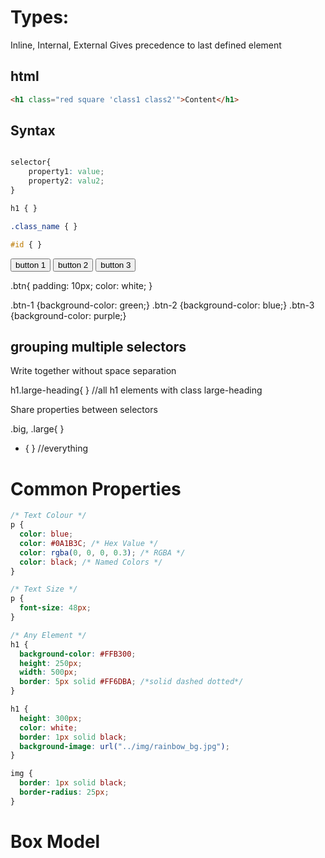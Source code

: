 # Types:
Inline, Internal, External
Gives precedence to last defined element

## html
```html
<h1 class="red square 'class1 class2'">Content</h1>
```

## Syntax
```css

selector{
    property1: value;
    property2: valu2;
}

h1 { }

.class_name { }

#id { }
```

<button class="btn btn-1">button 1</button>
<button class="btn btn-2">button 2</button>
<button class="btn btn-3">button 3</button>

.btn{
    padding: 10px;
    color: white;
}

.btn-1 {background-color: green;}
.btn-2 {background-color: blue;}
.btn-3 {background-color: purple;}

## grouping multiple selectors
Write together without space separation

h1.large-heading{ } //all h1 elements with class large-heading

Share properties between selectors

.big, .large{ }
* { } //everything

# Common Properties

```css
/* Text Colour */
p {
  color: blue;
  color: #0A1B3C; /* Hex Value */
  color: rgba(0, 0, 0, 0.3); /* RGBA */
  color: black; /* Named Colors */
}

/* Text Size */
p {
  font-size: 48px;
}

/* Any Element */
h1 {
  background-color: #FFB300;
  height: 250px;
  width: 500px;
  border: 5px solid #FF6DBA; /*solid dashed dotted*/
}

h1 {
  height: 300px;
  color: white;
  border: 1px solid black;
  background-image: url("../img/rainbow_bg.jpg");
}

img {
  border: 1px solid black;
  border-radius: 25px;
}
```

# Box Model